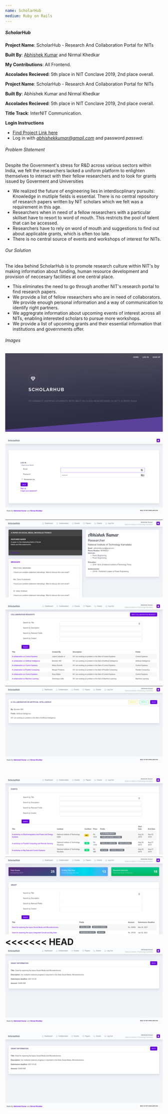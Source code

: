 ```yaml
---
name: ScholarHub
medium: Ruby on Rails
---
```


##### ScholarHub

**Project Name**: ScholarHub - Research And Collaboration Portal for NITs

**Built By**: [Abhishek Kumar](https://abhishekkumar2718.github.io) and Nirmal Khedkar

**My Contributions**: All Frontend.

**Accolades Recieved**: 5th place in NIT Conclave 2019, 2nd place overall.

**Project Name**: ScholarHub - Research And Collaboration Portal for NITs

**Built By**: Abhishek Kumar and Nirmal Khedkar

**Accolades Recieved**: 5th place in NIT Conclave 2019, 2nd place overall.

**Title Track**: InterNIT Communication.



**Login Instructions**
- [Find Project Link here](https://shrouded-depths-90549.herokuapp.com)
- Log in with *abhishekkumar@gmail.com* and password *passwd*.

###### Problem Statement

Despite the Government's stress for R&D across various sectors within India, we felt the researchers lacked a uniform platform to enlighten themselves to interact with their fellow researchers and to look for grants issued by Goverment and Universities

- We realized the future of engineering lies in interdiscplinary pursuits: Knowledge in mutliple fields is essential. There is no central repository of research papers written by NIT scholars which we felt was a requirement in this age.
- Researchers when in need of a fellow researchers with a particular skillset have to resort to word of mouth. This restricts the pool of talent that can be accessed.
- Researchers have to rely on word of mouth and suggestions to find out about applicable grants, which is often too late.
- There is no central source of events and workshops of interest for NITs.

###### Our Solution

The idea behind ScholarHub is to promote research culture within NIT's by making information about funding, human resource development and provision of neccesary facilities at one central place.

- This eliminates the need to go through another NIT's research portal to find research papers.
- We provide a list of fellow researchers who are in need of collaborators. We provide enough personal information and a way of communication to identify right partners.
- We aggregrate information about upcoming events of interest across all NITs, enabling interested scholars to pursue more workshops.
- We provide a list of upcoming grants and their essential information that institutions and governments offer.

###### Images

![Landing page](https://raw.githubusercontent.com/abhishekkumar2718/ScholarHub/master/Screenshot%20from%202019-08-25%2015-32-23.png)

![Login Page](https://raw.githubusercontent.com/abhishekkumar2718/ScholarHub/master/Screenshot%20from%202019-08-25%2015-32-33.png)

![Dashboard](https://raw.githubusercontent.com/abhishekkumar2718/ScholarHub/master/Screenshot%20from%202019-08-25%2015-33-14.png)

![Collaboration](https://raw.githubusercontent.com/abhishekkumar2718/ScholarHub/master/Screenshot%20from%202019-08-25%2015-33-49.png)

![Collaboration Request Detail](https://raw.githubusercontent.com/abhishekkumar2718/ScholarHub/master/Screenshot%20from%202019-08-25%2015-34-00.png)

![Events](https://raw.githubusercontent.com/abhishekkumar2718/ScholarHub/master/Screenshot%20from%202019-08-25%2015-34-12.png)
![Grants](https://raw.githubusercontent.com/abhishekkumar2718/ScholarHub/master/Screenshot%20from%202019-08-25%2015-34-34.png)
<<<<<<< HEAD
![Grants Description](https://raw.githubusercontent.com/abhishekkumar2718/ScholarHub/master/Screenshot%20from%202019-08-25%2015-34-46.png)
=======
![Grants Description](https://raw.githubusercontent.com/abhishekkumar2718/ScholarHub/master/Screenshot%20from%202019-08-25%2015-34-46.png)
